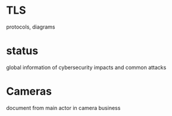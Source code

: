 # TLS    
  protocols, diagrams
# status
  global information of cybersecurity impacts and common attacks
# Cameras
  document from main actor in camera business
